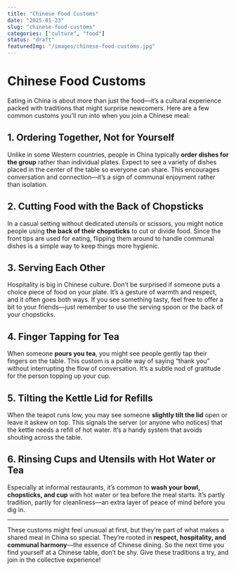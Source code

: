```yaml
---
title: "Chinese Food Customs"
date: "2025-01-23"
slug: "chinese-food-customs"
categories: ["culture", "food"]
status: "draft"
featuredImg: "/images/chinese-food-customs.jpg"
---
```


# Chinese Food Customs

Eating in China is about more than just the food—it’s a cultural experience packed with traditions that might surprise newcomers. Here are a few common customs you’ll run into when you join a Chinese meal:

## 1. Ordering Together, Not for Yourself
Unlike in some Western countries, people in China typically **order dishes for the group** rather than individual plates. Expect to see a variety of dishes placed in the center of the table so everyone can share. This encourages conversation and connection—it’s a sign of communal enjoyment rather than isolation.

## 2. Cutting Food with the Back of Chopsticks
In a casual setting without dedicated utensils or scissors, you might notice people using **the back of their chopsticks** to cut or divide food. Since the front tips are used for eating, flipping them around to handle communal dishes is a simple way to keep things more hygienic.

## 3. Serving Each Other
Hospitality is big in Chinese culture. Don’t be surprised if someone puts a choice piece of food on your plate. It’s a gesture of warmth and respect, and it often goes both ways. If you see something tasty, feel free to offer a bit to your friends—just remember to use the serving spoon or the back of your chopsticks.

## 4. Finger Tapping for Tea
When someone **pours you tea**, you might see people gently tap their fingers on the table. This custom is a polite way of saying “thank you” without interrupting the flow of conversation. It’s a subtle nod of gratitude for the person topping up your cup.

## 5. Tilting the Kettle Lid for Refills
When the teapot runs low, you may see someone **slightly tilt the lid** open or leave it askew on top. This signals the server (or anyone who notices) that the kettle needs a refill of hot water. It’s a handy system that avoids shouting across the table.

## 6. Rinsing Cups and Utensils with Hot Water or Tea
Especially at informal restaurants, it’s common to **wash your bowl, chopsticks, and cup** with hot water or tea before the meal starts. It’s partly tradition, partly for cleanliness—an extra layer of peace of mind before you dig in.

---

These customs might feel unusual at first, but they’re part of what makes a shared meal in China so special. They’re rooted in **respect, hospitality, and communal harmony**—the essence of Chinese dining. So the next time you find yourself at a Chinese table, don’t be shy. Give these traditions a try, and join in the collective experience!